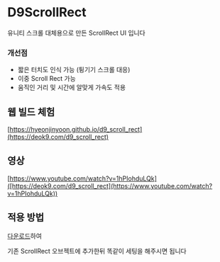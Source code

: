 # D9ScrollRect

유니티 스크롤 대체용으로 만든 ScrollRect UI 입니다

### 개선점
* 짧은 터치도 인식 가능 (튕기기 스크롤 대응)
* 이중 Scroll Rect 가능
* 움직인 거리 및 시간에 알맞게 가속도 적용

## 웹 빌드 체험
[https://hyeonjinyoon.github.io/d9_scroll_rect](https://deok9.com/d9_scroll_rect)

## 영상
[https://www.youtube.com/watch?v=1hPIohduLQk]([https://deok9.com/d9_scroll_rect](https://www.youtube.com/watch?v=1hPIohduLQk))

## 적용 방법
[다운로드](https://github.com/hjine01/D9ScrollRect/blob/main/D9ScrollRect.cs)하여

기존 ScrollRect 오브젝트에 추가한뒤 똑같이 세팅을 해주시면 됩니다
